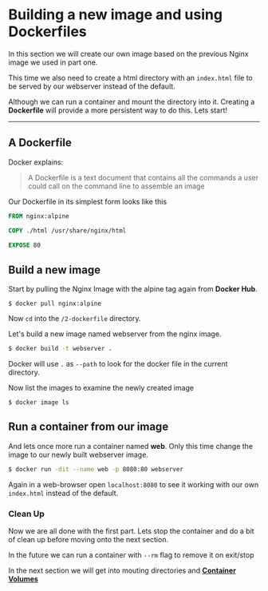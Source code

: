 # Building a new image and using Dockerfiles

In this section we will create our own image based on the previous Nginx image we used in part one.

This time we also need to create a html directory with an `index.html` file to be served by our webserver instead of the default.

Although we can run a container and mount the directory into it. Creating a **Dockerfile** will provide a more persistent way to do this. Lets start!

---

## A Dockerfile

Docker explains:

> A Dockerfile is a text document that contains all the commands a user could call on the command line to assemble an image

Our Dockerfile in its simplest form looks like this

```Dockerfile
FROM nginx:alpine

COPY ./html /usr/share/nginx/html

EXPOSE 80
```

## Build a new image

Start by pulling the Nginx Image with the alpine tag again from **Docker Hub**.

`$ docker pull nginx:alpine`

Now `cd` into the `/2-dockerfile` directory.

Let's build a new image named webserver from the nginx image.

```bash
$ docker build -t webserver .
```

Docker will use `.` as `--path` to look for the docker file in the current directory.

Now list the images to examine the newly created image

`$ docker image ls`

## Run a container from our image

And lets once more run a container named **web**. Only this time change the image to our newly built webserver image.

```bash
$ docker run -dit --name web -p 8080:80 webserver
```

Again in a web-browser open `localhost:8080` to see it working with our own `index.html` instead of the default.

### Clean Up

Now we are all done with the first part. Lets stop the container and do a bit of clean up before moving onto the next section.

In the future we can run a container with `--rm` flag to remove it on exit/stop

In the next section we will get into mouting directories and [**Container Volumes**](../3-volumes/volumes.md)
